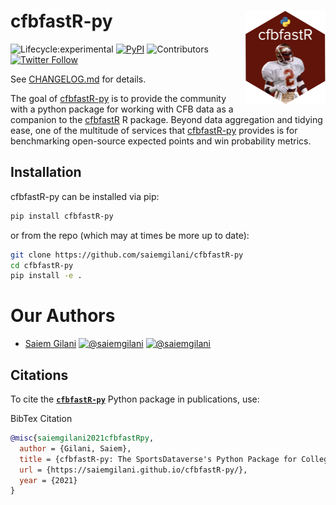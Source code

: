 # cfbfastR-py <a href='http://github.com/saiemgilani/cfbfastR-py'><img src='cfbfastR-py-logo.png' align="right" height="150" /></a>
<!-- badges: start -->

![Lifecycle:experimental](https://img.shields.io/badge/lifecycle-experimental-orange.svg?style=for-the-badge&logo=github)
[![PyPI](https://img.shields.io/pypi/v/cfbfastR-py?label=cfbfastR-py&logo=python&style=for-the-badge)](https://pypi.org/project/cfbfastR-py/)
![Contributors](https://img.shields.io/github/contributors/saiemgilani/cfbfastR-py?style=for-the-badge)
[![Twitter
Follow](https://img.shields.io/twitter/follow/cfbfastR?color=blue&label=%40cfbfastR&logo=twitter&style=for-the-badge)](https://twitter.com/cfbfastR)

<!-- badges: end -->


See [CHANGELOG.md](http://github.com/saiemgilani/cfbfastR-py/CHANGELOG.md) for details.

The goal of [cfbfastR-py](https://github.com/saiemgilani/cfbfastR-py) is to provide the community with a python package for working with CFB data as a companion to the [cfbfastR](https://github.com/saiemgilani/cfbfastR) R package. Beyond data aggregation and tidying ease, one of the multitude of services that [cfbfastR-py](https://github.com/saiemgilani/cfbfastR-py) provides is for benchmarking open-source expected points and win probability metrics.

## Installation

cfbfastR-py can be installed via pip:

```bash
pip install cfbfastR-py
```

or from the repo (which may at times be more up to date):

```bash
git clone https://github.com/saiemgilani/cfbfastR-py
cd cfbfastR-py
pip install -e .
```

# **Our Authors**

-   [Saiem Gilani](https://twitter.com/saiemgilani)
<a href="https://twitter.com/saiemgilani" target="blank"><img src="https://img.shields.io/twitter/follow/saiemgilani?color=blue&label=%40saiemgilani&logo=twitter&style=for-the-badge" alt="@saiemgilani" /></a>
<a href="https://github.com/saiemgilani" target="blank"><img src="https://img.shields.io/github/followers/saiemgilani?color=eee&logo=Github&style=for-the-badge" alt="@saiemgilani" /></a>


## **Citations**

To cite the [**`cfbfastR-py`**](https://saiemgilani.github.io/cfbfastR-py/) Python package in publications, use:

BibTex Citation
```bibtex
@misc{saiemgilani2021cfbfastRpy,
  author = {Gilani, Saiem},
  title = {cfbfastR-py: The SportsDataverse's Python Package for College Football Data.},
  url = {https://saiemgilani.github.io/cfbfastR-py/},
  year = {2021}
}
```
